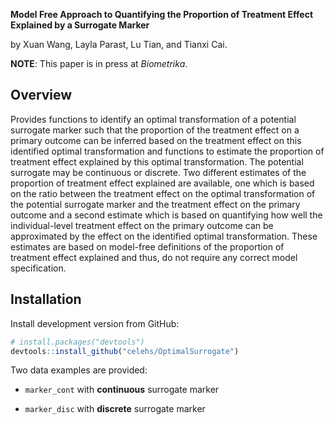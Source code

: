 **Model Free Approach to Quantifying the Proportion of Treatment Effect Explained by a Surrogate Marker**

by Xuan Wang, Layla Parast, Lu Tian, and Tianxi Cai.

**NOTE**: This paper is in press at _Biometrika_. 

## Overview

Provides functions to identify an optimal transformation of a potential surrogate marker such that the proportion of the treatment effect on a primary outcome can be inferred based on the treatment effect on this identified optimal transformation and functions to estimate the proportion of treatment effect explained by this optimal transformation. The potential surrogate may be continuous or discrete. Two different estimates of the proportion of treatment effect explained are available, one which is based on the ratio between the treatment effect on the optimal transformation of the potential surrogate marker and the treatment effect on the primary outcome and a second estimate which is based on quantifying how well the individual-level treatment effect on the primary outcome can be approximated by the effect on the identified optimal transformation. These estimates are based on model-free definitions of the proportion of treatment effect explained and thus, do not require any correct model specification.

## Installation

Install development version from GitHub:
 
```r
# install.packages("devtools")
devtools::install_github("celehs/OptimalSurrogate")
```

Two data examples are provided:

- `marker_cont` with **continuous** surrogate marker

- `marker_disc` with **discrete** surrogate marker

